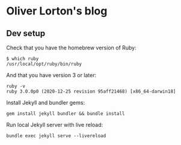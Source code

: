 # Oliver Lorton's blog

## Dev setup

Check that you have the homebrew version of Ruby:

    $ which ruby
    /usr/local/opt/ruby/bin/ruby

And that you have version 3 or later:

    ruby -v
    ruby 3.0.0p0 (2020-12-25 revision 95aff21468) [x86_64-darwin18]

Install Jekyll and bundler gems:

    gem install jekyll bundler && bundle install

Run local Jekyll server with live reload:

    bundle exec jekyll serve --livereload
